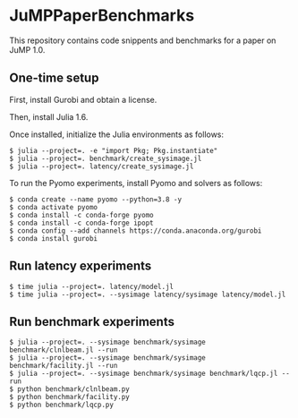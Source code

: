 # JuMPPaperBenchmarks

This repository contains code snippents and benchmarks for a paper on JuMP 1.0.

## One-time setup

First, install Gurobi and obtain a license.

Then, install Julia 1.6.

Once installed, initialize the Julia environments as follows:
```
$ julia --project=. -e "import Pkg; Pkg.instantiate"
$ julia --project=. benchmark/create_sysimage.jl
$ julia --project=. latency/create_sysimage.jl
```

To run the Pyomo experiments, install Pyomo and solvers as follows:
```
$ conda create --name pyomo --python=3.8 -y
$ conda activate pyomo
$ conda install -c conda-forge pyomo
$ conda install -c conda-forge ipopt
$ conda config --add channels https://conda.anaconda.org/gurobi
$ conda install gurobi
```

## Run latency experiments

```
$ time julia --project=. latency/model.jl
$ time julia --project=. --sysimage latency/sysimage latency/model.jl
```

## Run benchmark experiments

```
$ julia --project=. --sysimage benchmark/sysimage benchmark/clnlbeam.jl --run
$ julia --project=. --sysimage benchmark/sysimage benchmark/facility.jl --run
$ julia --project=. --sysimage benchmark/sysimage benchmark/lqcp.jl --run
$ python benchmark/clnlbeam.py
$ python benchmark/facility.py
$ python benchmark/lqcp.py
```

